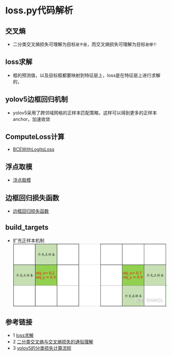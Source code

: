 # loss.py代码解析

## 交叉熵
* 二分类交叉熵损失可理解为目标`是不是`，而交叉熵损失可理解为目标`是哪个`

## loss求解
* 框的预测值，以及目标框都要映射到特征层上，loss是在特征层上进行求解的，

## yolov5边框回归机制
* yolov5采用了跨邻域网格的正样本匹配策略，这样可以得到更多的正样本anchor，加速收敛

## ComputeLoss计算
* [BCEWithLogitsLoss](https://flyfish.blog.csdn.net/article/details/118909723)

## 浮点取模
* [浮点取模](https://flyfish.blog.csdn.net/article/details/119276814)

## 边框回归损失函数
* [边框回归损失函数](https://flyfish.blog.csdn.net/article/details/118858068)

## build_targets
* 扩充正样本机制
  ![](../docs/images/loss/扩充正样本机制.jpg)
  
## 参考链接
* 1 [loss求解](https://mp.weixin.qq.com/s?__biz=MzU5NTg2MzIxMw==&mid=2247486712&idx=1&sn=f56a342fbba7b155f2dfdf84776ac17e&chksm=fe6a3f3ac91db62caefd100a712717fb0663b4066bdd64e2fdc7a80c526d7cbcf8d6f4aa6a94&scene=178&cur_album_id=1826437164776095749#rd)
* 2 [二分类交叉熵与交叉熵损失的通俗理解](https://zhuanlan.zhihu.com/p/339684056)
* 3 [yolov5的分类损失计算流程](https://blog.csdn.net/l13022736018/article/details/118346085)
